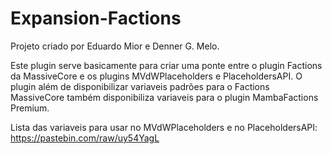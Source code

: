 # Expansion-Factions

Projeto criado por Eduardo Mior e Denner G. Melo.

Este plugin serve basicamente para criar uma ponte entre o plugin Factions da MassiveCore e os plugins MVdWPlaceholders e PlaceholdersAPI. O plugin além de disponibilizar variaveis padrões para o Factions MassiveCore também disponibiliza variaveis para o plugin MambaFactions Premium.

Lista das variaveis para usar no MVdWPlaceholders e no PlaceholdersAPI: https://pastebin.com/raw/uy54YagL
